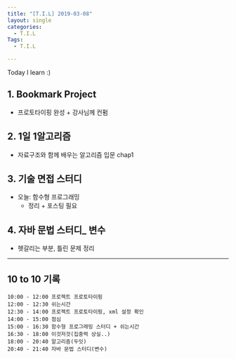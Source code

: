 ```yaml
---
title: "[T.I.L] 2019-03-08"
layout: single
categories:
  - T.I.L
Tags:
  - T.I.L

---
```

Today I learn :)
   

## 1. Bookmark Project    
* 프로토타이핑 완성 + 강사님께 컨펌   

## 2. 1일 1알고리즘  
* 자료구조와 함께 배우는 알고리즘 입문 chap1  


## 3. 기술 면접 스터디  
* 오늘: 함수형 프로그래밍  
  * 정리 + 포스팅 필요  

## 4. 자바 문법 스터디_ 변수   
* 헷갈리는 부분, 틀린 문제 정리  


---


## 10 to 10 기록

```
10:00 - 12:00 프로젝트 프로토타이핑
12:00 - 12:30 쉬는시간
12:30 - 14:00 프로젝트 프로토타이핑, xml 설정 확인
14:00 - 15:00 점심
15:00 - 16:30 함수형 프로그래밍 스터디 + 쉬는시간 
16:30 - 18:00 이것저것(집중력 상실..)
18:00 - 20:40 알고리즘(두잇)
20:40 - 21:40 자바 문법 스터디(변수)
```